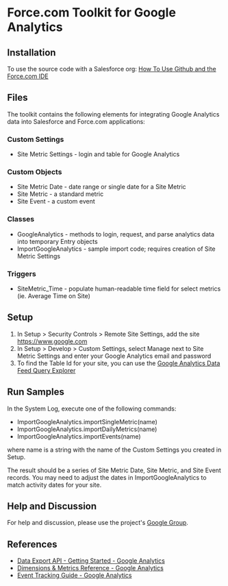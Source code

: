 Force.com Toolkit for Google Analytics
======================================  

Installation
------------

To use the source code with a Salesforce org: [How To Use Github and the Force.com IDE](http://blog.sforce.com/sforce/2011/04/how-to-use-git-github-force-com-ide-open-source-labs-apps.html)

Files
-----

The toolkit contains the following elements for integrating Google Analytics data into Salesforce and Force.com applications:  

### Custom Settings

* Site Metric Settings - login and table for Google Analytics

### Custom Objects

* Site Metric Date - date range or single date for a Site Metric
* Site Metric - a standard metric           
* Site Event - a custom event        

### Classes

* GoogleAnalytics - methods to login, request, and parse analytics data into temporary Entry objects  
* ImportGoogleAnalytics - sample import code; requires creation of Site Metric Settings

### Triggers

* SiteMetric_Time - populate human-readable time field for select metrics (ie. Average Time on Site)     

Setup
-----

1. In Setup > Security Controls > Remote Site Settings, add the site https://www.google.com
2. In Setup > Develop > Custom Settings, select Manage next to Site Metric Settings and enter your Google Analytics email and password   
3. To find the Table Id for your site, you can use the [Google Analytics Data Feed Query Explorer](http://code.google.com/apis/analytics/docs/gdata/gdataExplorer.html)  

Run Samples
-----------

In the System Log, execute one of the following commands:  

* ImportGoogleAnalytics.importSingleMetric(name)
* ImportGoogleAnalytics.importDailyMetrics(name)
* ImportGoogleAnalytics.importEvents(name)    

where name is a string with the name of the Custom Settings you created in Setup.   

The result should be a series of Site Metric Date, Site Metric, and Site Event records.
You may need to adjust the dates in ImportGoogleAnalytics to match activity dates for your site.    

Help and Discussion
-------------------

For help and discussion, please use the project's [Google Group](http://groups.google.com/group/forcecom-toolkit-for-google-analytics).         

References
----------   

* [Data Export API - Getting Started - Google Analytics](http://code.google.com/apis/analytics/docs/gdata/gdataDeveloperGuide.html)
* [Dimensions & Metrics Reference - Google Analytics](http://code.google.com/apis/analytics/docs/gdata/gdataReferenceDimensionsMetrics.html)
* [Event Tracking Guide - Google Analytics](http://code.google.com/apis/analytics/docs/tracking/eventTrackerGuide.html)

